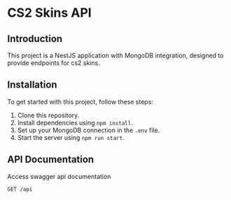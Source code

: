 # CS2 Skins API

## Introduction

This project is a NestJS application with MongoDB integration, designed to provide endpoints for cs2 skins.

## Installation

To get started with this project, follow these steps:

1. Clone this repository.
2. Install dependencies using `npm install`.
3. Set up your MongoDB connection in the `.env` file.
4. Start the server using `npm run start`.

## API Documentation

Access swagger api documentation

```
GET /api
```

